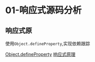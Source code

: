 # 01-响应式源码分析

## 响应式原
使用`Object.defineProperty`,实现依赖跟踪  

[Object.defineProperty](https://developer.mozilla.org/zh-CN/docs/Web/JavaScript/Reference/Global_Objects/Object/defineProperty)
[响应式原理](https://cn.vuejs.org/v2/guide/reactivity.html#ad)